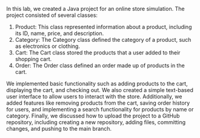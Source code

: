 
In this lab, we created a Java project for an online store simulation. The project consisted of several classes:

1. Product: This class represented information about a product, including its ID, name, price, and description.
2. Category: The Category class defined the category of a product, such as electronics or clothing.
3. Cart: The Cart class stored the products that a user added to their shopping cart.
4. Order: The Order class defined an order made up of products in the cart.

We implemented basic functionality such as adding products to the cart, displaying the cart, and checking out. We also created a simple text-based user interface to allow users to interact with the store. Additionally, we added features like removing products from the cart, saving order history for users, and implementing a search functionality for products by name or category. Finally, we discussed how to upload the project to a GitHub repository, including creating a new repository, adding files, committing changes, and pushing to the main branch.
